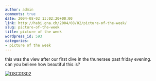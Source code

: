 ```yaml
---
author: admin
comments: true
date: 2004-08-02 13:02:20+00:00
link: http://habi.gna.ch/2004/08/02/picture-of-the-week/
slug: picture-of-the-week
title: picture of the week
wordpress_id: 593
categories:
- picture of the week
---
```


this was the view after our first dive in the thunersee past friday evening.
can you believe how beautiful this is?

[![DSC01302](http://habi.gna.ch/blog/images/DSC01302-tm.jpg)](http://habi.gna.ch/blog/images/DSC01302.JPG)
